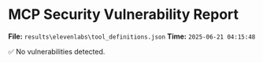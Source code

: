 # MCP Security Vulnerability Report
**File:** `results\elevenlabs\tool_definitions.json`
**Time:** `2025-06-21 04:15:48`

✅ No vulnerabilities detected.